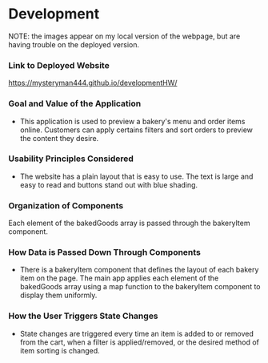 # Development

NOTE: the images appear on my local version of the webpage, but are having trouble on the deployed version.

### Link to Deployed Website
https://mysteryman444.github.io/developmentHW/

### Goal and Value of the Application
- This application is used to preview a bakery's menu and order items online. Customers can apply certains filters and sort orders to preview the content they desire.

### Usability Principles Considered
- The website has a plain layout that is easy to use. The text is large and easy to read and buttons stand out with blue shading.
### Organization of Components
Each  element of the bakedGoods array is passed through the bakeryItem component.

### How Data is Passed Down Through Components
- There is a bakeryItem component that defines the layout of each bakery item on the page. The main app applies each element of the bakedGoods array using a map function to the bakeryItem component to display them uniformly.

### How the User Triggers State Changes
- State changes are triggered every time an item is added to or removed from the cart, when a filter is applied/removed, or the desired method of item sorting is changed.

